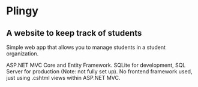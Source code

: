 # Plingy
## A website to keep track of students
Simple web app that allows you to manage students in a student organization.

ASP.NET MVC Core and Entity Framework.
SQLite for development, SQL Server for production (Note: not fully set up).
No frontend framework used, just using .cshtml views within ASP.NET MVC.
